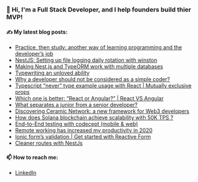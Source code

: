 ### 👋 Hi, I'm a Full Stack Developer, and I help founders build thier MVP!


#### ✍️ My latest blog posts:
- [Practice, then study: another way of learning programming and the developer’s job](https://lsmod.medium.com/practice-then-study-another-way-of-learning-programming-and-the-developers-job-72a6530e555a)
- [NestJS: Setting up file logging daily rotation with winston](https://lsmod.medium.com/nestjs-setting-up-file-logging-daily-rotation-with-winston-28147af56ec4)
- [Making Nest.js and TypeORM work with multiple databases](https://lsmod.medium.com/making-nest-js-and-typeorm-work-with-multiple-databases-3ce54b438e5e)
- [Typewriting an unloved ability](https://lsmod.medium.com/typewriting-an-unloved-ability-a149ccb4b8de)
- [Why a developer should not be considered as a simple coder?](https://lsmod.medium.com/why-a-developer-should-not-be-considered-as-a-simple-coder-97f13c4db1e7)
- [Typescript “never” type example usage with React | Mutually exclusive props](https://lsmod.medium.com/typescript-never-type-example-usage-with-react-mutually-exclusive-props-4683445d42c7)
- [Which one is better: “React or Angular?” | React VS Angular](https://lsmod.medium.com/which-is-better-react-or-angular-react-vs-angular-15625352769a)
- [What separates a junior from a senior developer?](https://lsmod.medium.com/what-separates-a-junior-from-a-senior-developer-4898cfa35806)
- [Discovering Ceramic Network: a new framework for Web3 developers](https://lsmod.medium.com/discovering-ceramic-network-a-new-framework-for-web3-developers-17a9da78184f)
- [How does Solana blockchain achieve scalability with 50K TPS ?](https://lsmod.medium.com/what-makes-solana-the-fastest-public-blockchain-cb8ffde1a7f4)
- [End-to-End testing with codecept (mobile & web)](https://lsmod.medium.com/end-to-end-testing-with-codecept-mobile-web-b839a76a48aa)
- [Remote working has increased my productivity in 2020](https://lsmod.medium.com/homeworking-7bd0a44047cb)
- [Ionic form’s validation | Get started with Reactive Form](https://lsmod.medium.com/ionic-forms-validation-get-started-with-reactive-form-b15cf814d506)
- [Cleaner routes with NestJs](https://lsmod.medium.com/cleaner-routes-with-nestjs-738bf712d93)

#### 📫 How to reach me:
- [LinkedIn](https://www.linkedin.com/in/arno-trigallez/)

<!--
**lsmod/lsmod** is a ✨ _special_ ✨ repository because its `README.md` (this file) appears on your GitHub profile.

Here are some ideas to get you started:

- 🔭 I’m currently working on ...
- 🌱 I’m currently learning ...
- 👯 I’m looking to collaborate on ...
- 🤔 I’m looking for help with ...
- 💬 Ask me about ...
- 📫 How to reach me: ...
- 😄 Pronouns: ...
- ⚡ Fun fact: ...
-->
